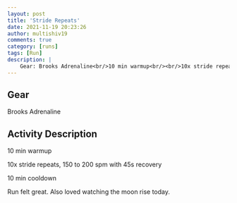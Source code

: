 ```yaml
---
layout: post
title: 'Stride Repeats'
date: 2021-11-19 20:23:26
author: multishiv19
comments: true
category: [runs]
tags: [Run]
description: |
    Gear: Brooks Adrenaline<br/>10 min warmup<br/><br/>10x stride repeats, 150 to 200 spm with 45s recovery<br/><br/>10 min cooldown<br/><br/>Run felt great. Also loved watching the moon rise today. 
---
```


## Gear
Brooks Adrenaline

## Activity Description
10 min warmup

10x stride repeats, 150 to 200 spm with 45s recovery

10 min cooldown

Run felt great. Also loved watching the moon rise today. 


<div width='100%' class='strava-embed-placeholder' data-embed-type='activity' data-embed-id='6277798474'></div>
<script src='https://strava-embeds.com/embed.js'></script>
